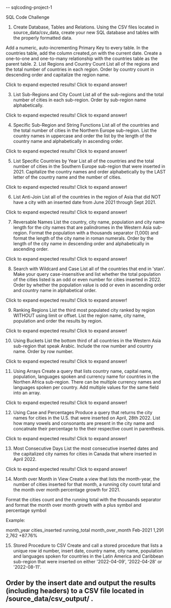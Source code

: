    --  sqlcoding-project-1

SQL Code Challenge
1. Create Database, Tables and Relations.
Using the CSV files located in source_data/csv_data, create your new SQL database and tables with the properly formatted data.

Add a numeric, auto-incrementing Primary Key to every table.
In the countries table, add the column created_on with the current date.
Create a one-to-one and one-to-many relationship with the countries table as the parent table.
2. List Regions and Country Count
List all of the regions and the total number of countries in each region. Order by country count in descending order and capitalize the region name.

Click to expand expected results!
Click to expand answer!

3. List Sub-Regions and City Count
List all of the sub-regions and the total number of cities in each sub-region. Order by sub-region name alphabetically.

Click to expand expected results!
Click to expand answer!

4. Specific Sub-Region and String Functions
List all of the countries and the total number of cities in the Northern Europe sub-region. List the country names in uppercase and order the list by the length of the country name and alphabetically in ascending order.

Click to expand expected results!
Click to expand answer!

5. List Specific Countries by Year
List all of the countries and the total number of cities in the Southern Europe sub-region that were inserted in 2021. Capitalize the country names and order alphabetically by the LAST letter of the country name and the number of cities.

Click to expand expected results!
Click to expand answer!

6. List Anti-Join
List all of the countries in the region of Asia that did NOT have a city with an inserted date from June 2021 through Sept 2021.

Click to expand expected results!
Click to expand answer!

7. Reversable Names
List the country, city name, population and city name length for the city names that are palindromes in the Western Asia sub-region. Format the population with a thousands separator (1,000) and format the length of the city name in roman numerals. Order by the length of the city name in descending order and alphabetically in ascending order.

Click to expand expected results!
Click to expand answer!

8. Search with Wildcard and Case
List all of the countries that end in 'stan'. Make your query case-insensitive and list whether the total population of the cities listed is an odd or even number for cities inserted in 2022. Order by whether the population value is odd or even in ascending order and country name in alphabetical order.

Click to expand expected results!
Click to expand answer!

9. Ranking Regions
List the third most populated city ranked by region WITHOUT using limit or offset. List the region name, city name, population and order the results by region.

Click to expand expected results!
Click to expand answer!

10. Using Buckets
List the bottom third of all countries in the Western Asia sub-region that speak Arabic. Include the row number and country name. Order by row number.

Click to expand expected results!
Click to expand answer!

11. Using Arrays
Create a query that lists country name, capital name, population, languages spoken and currency name for countries in the Northen Africa sub-region. There can be multiple currency names and languages spoken per country. Add multiple values for the same field into an array.

Click to expand expected results!
Click to expand answer!

12. Using Case and Percentages
Produce a query that returns the city names for cities in the U.S. that were inserted on April, 28th 2022. List how many vowels and consonants are present in the city name and concatnate their percentage to the their respective count in parenthesis.

Click to expand expected results!
Click to expand answer!

13. Most Consecutive Days
List the most consecutive inserted dates and the capitalized city names for cities in Canada that where inserted in April 2022.

Click to expand expected results!
Click to expand answer!

 14. Month over Month in View
Create a view that lists the month-year, the number of cities inserted for that month, a running city count total and the month over month percentage growth for 2021.

Format the cities count and the running total with the thousands separator and format the month over month growth with a plus symbol and percentage symbol

Example:
 
month_year	cities_inserted	running_total	month_over_month
Feb-2021	1,291	2,762	+87.76%


 
15. Stored Procedure to CSV
Create and call a stored procedure that lists a unique row id number, insert date, country name, city name, population and languages spoken for countries in the Latin America and Caribbean sub-region that were inserted on either '2022-04-09', '2022-04-28' or '2022-08-11'.

Order by the insert date and output the results (including headers) to a CSV file located in /source_data/csv_output/ .
--------------------------------------------------------------------------
